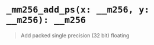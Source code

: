 `_mm256_add_ps(x: __m256, y: __m256): __m256`
=============================================

> Add packed single precision (32 bit) floating 